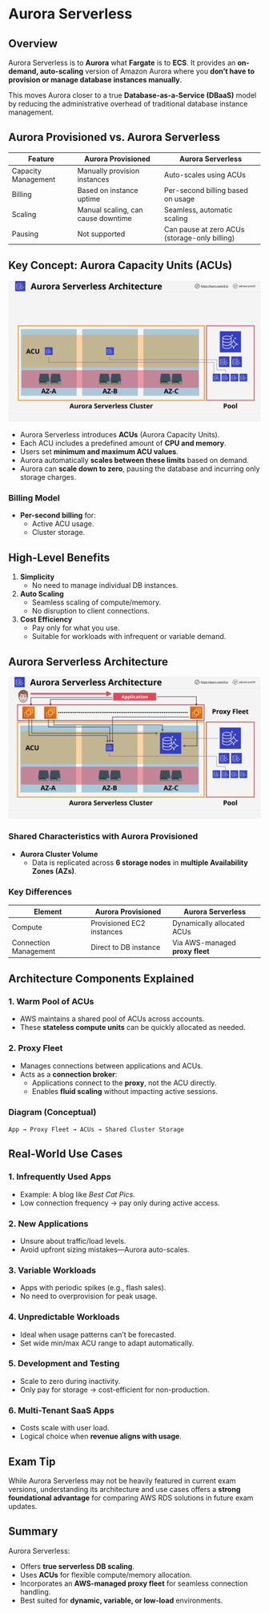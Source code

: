 # Aurora Serverless

## Overview

Aurora Serverless is to **Aurora** what **Fargate** is to **ECS**. It provides an **on-demand, auto-scaling** version of Amazon Aurora where you **don’t have to provision or manage database instances manually**.

This moves Aurora closer to a true **Database-as-a-Service (DBaaS)** model by reducing the administrative overhead of traditional database instance management.

## Aurora Provisioned vs. Aurora Serverless

| Feature             | Aurora Provisioned                 | Aurora Serverless                             |
| ------------------- | ---------------------------------- | --------------------------------------------- |
| Capacity Management | Manually provision instances       | Auto-scales using ACUs                        |
| Billing             | Based on instance uptime           | Per-second billing based on usage             |
| Scaling             | Manual scaling, can cause downtime | Seamless, automatic scaling                   |
| Pausing             | Not supported                      | Can pause at zero ACUs (storage-only billing) |

## Key Concept: Aurora Capacity Units (ACUs)

![alt text](image-23.png)

- Aurora Serverless introduces **ACUs** (Aurora Capacity Units).
- Each ACU includes a predefined amount of **CPU and memory**.
- Users set **minimum and maximum ACU values**.
- Aurora automatically **scales between these limits** based on demand.
- Aurora can **scale down to zero**, pausing the database and incurring only storage charges.

### Billing Model

- **Per-second billing** for:
  - Active ACU usage.
  - Cluster storage.

## High-Level Benefits

1. **Simplicity**
   - No need to manage individual DB instances.
2. **Auto Scaling**
   - Seamless scaling of compute/memory.
   - No disruption to client connections.
3. **Cost Efficiency**
   - Pay only for what you use.
   - Suitable for workloads with infrequent or variable demand.

## Aurora Serverless Architecture

![alt text](image-24.png)

### Shared Characteristics with Aurora Provisioned

- **Aurora Cluster Volume**
  - Data is replicated across **6 storage nodes** in **multiple Availability Zones (AZs)**.

### Key Differences

| Element               | Aurora Provisioned        | Aurora Serverless               |
| --------------------- | ------------------------- | ------------------------------- |
| Compute               | Provisioned EC2 instances | Dynamically allocated ACUs      |
| Connection Management | Direct to DB instance     | Via AWS-managed **proxy fleet** |

## Architecture Components Explained

### 1. **Warm Pool of ACUs**

- AWS maintains a shared pool of ACUs across accounts.
- These **stateless compute units** can be quickly allocated as needed.

### 2. **Proxy Fleet**

- Manages connections between applications and ACUs.
- Acts as a **connection broker**:
  - Applications connect to the **proxy**, not the ACU directly.
  - Enables **fluid scaling** without impacting active sessions.

### Diagram (Conceptual)

```
App → Proxy Fleet → ACUs → Shared Cluster Storage
```

## Real-World Use Cases

### 1. **Infrequently Used Apps**

- Example: A blog like _Best Cat Pics_.
- Low connection frequency → pay only during active access.

### 2. **New Applications**

- Unsure about traffic/load levels.
- Avoid upfront sizing mistakes—Aurora auto-scales.

### 3. **Variable Workloads**

- Apps with periodic spikes (e.g., flash sales).
- No need to overprovision for peak usage.

### 4. **Unpredictable Workloads**

- Ideal when usage patterns can’t be forecasted.
- Set wide min/max ACU range to adapt automatically.

### 5. **Development and Testing**

- Scale to zero during inactivity.
- Only pay for storage → cost-efficient for non-production.

### 6. **Multi-Tenant SaaS Apps**

- Costs scale with user load.
- Logical choice when **revenue aligns with usage**.

## Exam Tip

While Aurora Serverless may not be heavily featured in current exam versions, understanding its architecture and use cases offers a **strong foundational advantage** for comparing AWS RDS solutions in future exam updates.

## Summary

Aurora Serverless:

- Offers **true serverless DB scaling**.
- Uses **ACUs** for flexible compute/memory allocation.
- Incorporates an **AWS-managed proxy fleet** for seamless connection handling.
- Best suited for **dynamic, variable, or low-load** environments.
